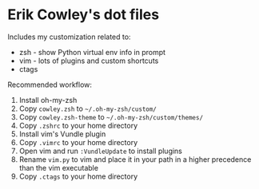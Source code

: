 # Erik Cowley's dot files

Includes my customization related to:
 * zsh - show Python virtual env info in prompt
 * vim - lots of plugins and custom shortcuts
 * ctags

Recommended workflow:
 1. Install oh-my-zsh
 2. Copy `cowley.zsh` to `~/.oh-my-zsh/custom/`
 3. Copy `cowley.zsh-theme` to `~/.oh-my-zsh/custom/themes/`
 4. Copy `.zshrc` to your home directory
 5. Install vim's Vundle plugin
 6. Copy `.vimrc` to your home directory
 7. Open vim and run `:VundleUpdate` to install plugins
 8. Rename `vim.py` to vim and place it in your path in a higher precedence than
    the vim executable
 9. Copy `.ctags` to your home directory
